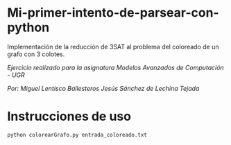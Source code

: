 # Mi-primer-intento-de-parsear-con-python

Implementación de la reducción de 3SAT al problema del coloreado de un grafo con 3 colotes. 

*Ejercicio realizado para la asignatura Modelos Avanzados de Computación - UGR*

*Por: 
Miguel Lentisco Ballesteros
Jesús Sánchez de Lechina Tejada*

# Instrucciones de uso

`python colorearGrafo.py entrada_coloreado.txt`
